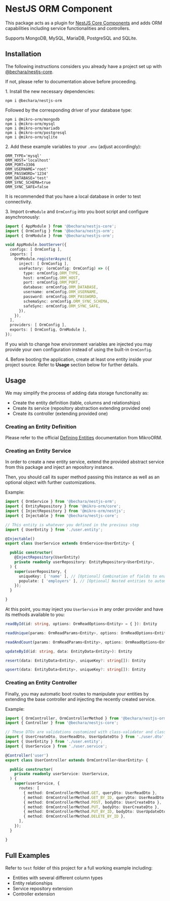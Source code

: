 # NestJS ORM Component

This package acts as a plugin for [NestJS Core Components](https://github.com/etienne-bechara/nestjs-core) and adds ORM capabilities including service functionalities and controllers.

Supports MongoDB, MySQL, MariaDB, PostgreSQL and SQLite.

## Installation

The following instructions considers you already have a project set up with [@bechara/nestjs-core](https://www.npmjs.com/package/@bechara/nestjs-core).

If not, please refer to documentation above before proceeding.


1\. Install the new necessary dependencies:

```
npm i @bechara/nestjs-orm
```

Followed by the corresponding driver of your database type:

```
npm i @mikro-orm/mongodb
npm i @mikro-orm/mysql
npm i @mikro-orm/mariadb
npm i @mikro-orm/postgresql
npm i @mikro-orm/sqlite
```


2\. Add these example variables to your `.env` (adjust accordingly):

```
ORM_TYPE='mysql'
ORM_HOST='localhost'
ORM_PORT=3306
ORM_USERNAME='root'
ORM_PASSWORD='1234'
ORM_DATABASE='test'
ORM_SYNC_SCHEMA=true
ORM_SYNC_SAFE=false
```

It is recommended that you have a local database in order to test connectivity.

3\. Import `OrmModule` and `OrmConfig` into you boot script and configure asynchronously:

```ts
import { AppModule } from '@bechara/nestjs-core';
import { OrmConfig } from '@bechara/nestjs-orm';
import { OrmModule } from '@bechara/nestjs-orm';

void AppModule.bootServer({
  configs: [ OrmConfig ],
  imports: [
    OrmModule.registerAsync({
      inject: [ OrmConfig ],
      useFactory: (ormConfig: OrmConfig) => ({
        type: ormConfig.ORM_TYPE,
        host: ormConfig.ORM_HOST,
        port: ormConfig.ORM_PORT,
        database: ormConfig.ORM_DATABASE,
        username: ormConfig.ORM_USERNAME,
        password: ormConfig.ORM_PASSWORD,
        schemaSync: ormConfig.ORM_SYNC_SCHEMA,
        safeSync: ormConfig.ORM_SYNC_SAFE,
      }),
    }),
  ],
  providers: [ OrmConfig ],
  exports: [ OrmConfig, OrmModule ],
});
```

If you wish to change how environment variables are injected you may provide your own configuration instead of using the built-in `OrmConfig`.

4\. Before booting the application, create at least one entity inside your project source. Refer to **Usage** section below for further details.


## Usage

We may simplify the process of adding data storage functionality as:
- Create the entity definition (table, columns and relationships)
- Create its service (repository abstraction extending provided one)
- Create its controller (extending provided one)

### Creating an Entity Definition

Please refer to the official [Defining Entities](https://mikro-orm.io/docs/defining-entities) documentation from MikroORM.

### Creating an Entity Service

In order to create a new entity service, extend the provided abstract service from this package and inject an repository instance.

Then, you should call its super method passing this instance as well as an optional object with further customizations.

Example:

```ts
import { OrmService } from '@bechara/nestjs-orm';
import { EntityRepository } from '@mikro-orm/core';
import { InjectRepository } from '@mikro-orm/nestjs';
import { Injectable } from '@bechara/nestjs-core';

// This entity is whatever you defined in the previous step 
import { UserEntity } from './user.entity';

@Injectable()
export class UserService extends OrmService<UserEntity> {

  public constructor(
    @InjectRepository(UserEntity)
    private readonly userRepository: EntityRepository<UserEntity>,
  ) {
    super(userRepository, {
      uniqueKey: [ 'name' ], // [Optional] Combination of fields to enable entity update instead of requiring ID
      populate: [ 'employers' ], // [Optional] Nested entities to automatic populate
    });
  }

}
```

At this point, you may inject you `UserService` in any order provider and have its methods available to you:
```ts
readById(id: string, options: OrmReadOptions<Entity> = { }): Entity

readUnique(params: OrmReadParams<Entity>, options: OrmReadOptions<Entity> = { }): Entity

readAndCount(params: OrmReadParams<Entity>, options: OrmReadOptions<Entity> = { }): OrmPaginatedResponse<Entity>

updateById(id: string, data: EntityData<Entity>): Entity

resert(data: EntityData<Entity>, uniqueKey?: string[]): Entity 

upsert(data: EntityData<Entity>, uniqueKey?: string[]): Entity
```

### Creating an Entity Controller

Finally, you may automatic boot routes to manipulate your entities by extending the base controller and injecting the recently created service.

Example:

```ts
import { OrmController, OrmControllerMethod } from '@bechara/nestjs-orm';
import { Controller } from '@bechara/nestjs-core';

// These DTOs are validations customized with class-validator and class-transformer
import { UserCreateDto, UserReadDto, UserUpdateDto } from './user.dto';
import { UserEntity } from './user.entity';
import { UserService } from './user.service';

@Controller('user')
export class UserController extends OrmController<UserEntity> {

  public constructor(
    private readonly userService: UserService,
  ) {
    super(userService, {
      routes: [
        { method: OrmControllerMethod.GET, queryDto: UserReadDto },
        { method: OrmControllerMethod.GET_BY_ID, queryDto: UserReadDto },
        { method: OrmControllerMethod.POST, bodyDto: UserCreateDto },
        { method: OrmControllerMethod.PUT, bodyDto: UserCreateDto },
        { method: OrmControllerMethod.PUT_BY_ID, bodyDto: UserUpdateDto },
        { method: OrmControllerMethod.DELETE_BY_ID },
      ],
    });
  }

}
```


## Full Examples

Refer to `test` folder of this project for a full working example including:
- Entities with several different column types
- Entity relationships
- Service repository extension
- Controller extension
